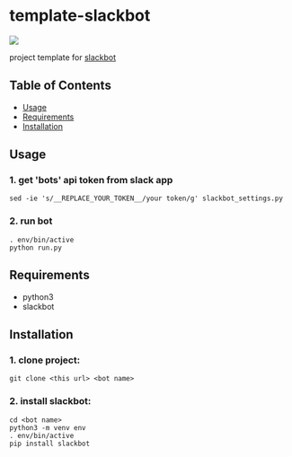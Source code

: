 # template-slackbot
[![](https://img.shields.io/badge/License-MIT-blue.svg?style=flat-square)](LICENSE)

project template for [slackbot](https://github.com/lins05/slackbot)

## Table of Contents
  * [Usage](#usage)
  * [Requirements](#requirements)
  * [Installation](#installation)

## Usage

### 1. get 'bots' api token from slack app
```
sed -ie 's/__REPLACE_YOUR_TOKEN__/your token/g' slackbot_settings.py
```

### 2. run bot
```
. env/bin/active
python run.py
```

## Requirements
- python3
- slackbot

## Installation

### 1. clone project:
```
git clone <this url> <bot name>
```

### 2. install slackbot:
```
cd <bot name>
python3 -m venv env
. env/bin/active
pip install slackbot
```
